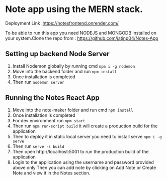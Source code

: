 
# Note app using the MERN stack.

Deployment Link :https://notesfrontend.onrender.com/

To be able to run this app you need NODEJS and MONGODB installed on your system.Clone the repo from : https://github.com/jatinp04/Notes-App

## Setting up backend Node Server

1. Install Nodemon globally by running cmd ``npm i -g nodemon``
2. Move into the backend folder and run ``npm install``
3. Once installation is completed
4. Then run ``nodemon server``

## Running the Notes React App

1. Move into the note-maker folder and run cmd ``npm install``
2. Once installation is completed
3. For dev environment run ``npm start``
4. Then run ``npm run-script build`` it will create a production build for the application
5. Then to deploy it in static local server you need to install serve ``npm i -g serve``
6. Then run ``serve -s build``
7. Then open http://localhost:5001 to run the production build of the application
8. Login to the application using the username and password provided above only
Then you can add note by clicking on Add Note or Create Note and view it in the Notes section.
